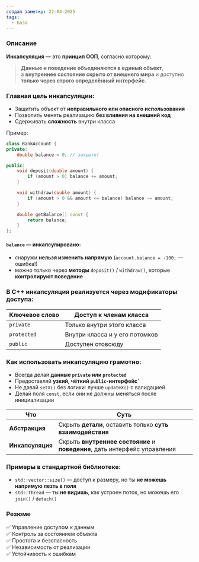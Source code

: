 ```yaml
---
создал заметку: 22-04-2025
tags:
  - База
---
```

### Описание
**Инкапсуляция** — это **принцип ООП**, согласно которому:
> **Данные и поведение объединяются в единый объект**,  
> а **внутреннее состояние скрыто от внешнего мира** и доступно **только через строго определённый интерфейс**.
### Главная цель инкапсуляции:
- Защитить объект от **неправильного или опасного использования**
- Позволить менять реализацию **без влияния на внешний код**
- Сдерживать **сложность** внутри класса

Пример:
```cpp
class BankAccount {
private:
    double balance = 0; // закрыто!

public:
    void deposit(double amount) {
        if (amount > 0) balance += amount;
    }

    void withdraw(double amount) {
        if (amount > 0 && amount <= balance) balance -= amount;
    }

    double getBalance() const {
        return balance;
    }
};
```
#### `balance` — **инкапсулировано**:
- снаружи **нельзя изменить напрямую** (`account.balance = -100;` — ошибка!)
- можно только через **методы** `deposit()` / `withdraw()`, которые **контролируют поведение**
### В C++ инкапсуляция реализуется через **модификаторы доступа**:

|Ключевое слово|Доступ к членам класса|
|---|---|
|`private`|Только внутри этого класса|
|`protected`|Внутри класса и у его потомков|
|`public`|Доступен отовсюду|
### Как использовать инкапсуляцию грамотно:
- Всегда делай **данные `private` или `protected`**
- Предоставляй **узкий, чёткий `public`-интерфейс`**
- Не давай `setX()` без логики: лучше `updateX()` с валидацией
- Делай поля `const`, если они не должны меняться после инициализации

|Что|Суть|
|---|---|
|**Абстракция**|Скрыть **детали**, оставить только **суть взаимодействия**|
|**Инкапсуляция**|Скрыть **внутреннее состояние** и **поведение**, дать интерфейс управления|
### Примеры в стандартной библиотеке:
- `std::vector::size()` — доступ к размеру, но ты **не можешь напрямую лезть в поля**
- `std::thread` — ты **не видишь**, как устроен поток, но можешь его `join()` / `detach()`
### Резюме
✅ Управление доступом к данным  
✅ Контроль за состоянием объекта  
✅ Простота и безопасность  
✅ Независимость от реализации  
✅ Устойчивость к ошибкам